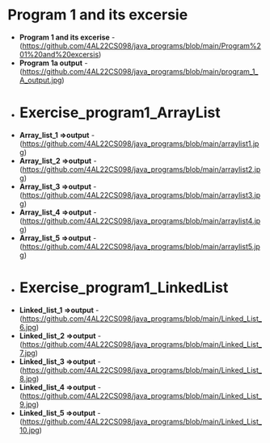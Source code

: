 
 # Program 1 and its excersie 
- **Program 1 and its excerise** - (https://github.com/4AL22CS098/java_programs/blob/main/Program%201%20and%20excersis)
- **Program 1a output** - (https://github.com/4AL22CS098/java_programs/blob/main/program_1_A_output.jpg)
- # Exercise_program1_ArrayList
-  **Array_list_1  =>output** - (https://github.com/4AL22CS098/java_programs/blob/main/arraylist1.jpg)
- **Array_list_2 =>output** - (https://github.com/4AL22CS098/java_programs/blob/main/arraylist2.jpg)
-  **Array_list_3 =>output** - (https://github.com/4AL22CS098/java_programs/blob/main/arraylist3.jpg)
- **Array_list_4 =>output** - (https://github.com/4AL22CS098/java_programs/blob/main/arraylist4.jpg)
- **Array_list_5 =>output** - (https://github.com/4AL22CS098/java_programs/blob/main/arraylist5.jpg)
-  # Exercise_program1_LinkedList
- **Linked_list_1 =>output** - (https://github.com/4AL22CS098/java_programs/blob/main/Linked_List_6.jpg)
- **Linked_list_2 =>output** - (https://github.com/4AL22CS098/java_programs/blob/main/Linked_List_7.jpg)
- **Linked_list_3 =>output** - (https://github.com/4AL22CS098/java_programs/blob/main/Linked_List_8.jpg)
- **Linked_list_4 =>output** - (https://github.com/4AL22CS098/java_programs/blob/main/Linked_List_9.jpg)
- **Linked_list_5 =>output** - (https://github.com/4AL22CS098/java_programs/blob/main/Linked_List_10.jpg)
